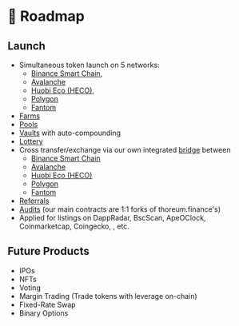 # 🎯 Roadmap

## Launch <a id="launch"></a>

* Simultaneous token launch on 5 networks: 
  * [Binance Smart Chain](https://www.binance.org/en/smartChain), 
  * [Avalanche](https://www.avax.network/)
  * [Huobi Eco \(HECO\)](https://www.hecochain.com/en-us/), 
  * [Polygon](https://polygon.technology/) 
  * [Fantom](https://fantom.foundation/)
* [Farms](features/harvest-lockup.md)
* [Pools](features/token-pools.md)
* [Vaults](features/vaults-auto-compound.md) with auto-compounding
* [Lottery](features/lottery.md)
* Cross transfer/exchange via our own integrated [bridge](features/token-bridge.md) between 
  * [Binance Smart Chain](https://www.binance.org/en/smartChain)
  * [Avalanche](https://www.avax.network/)
  * [Huobi Eco \(HECO\)](https://www.hecochain.com/en-us/)
  * [Polygon](https://polygon.technology/)
  * [Fantom](https://fantom.foundation/)
* [Referrals](features/referral-program.md)
* [Audits](security/audits.md) \(our main contracts are 1:1 forks of thoreum.finance's\)
* Applied for listings on DappRadar, BscScan, ApeOClock, Coinmarketcap, Coingecko, , etc.

## Future Products <a id="other-products"></a>

* IPOs
* NFTs
* Voting
* Margin Trading \(Trade tokens with leverage on-chain\)
* Fixed-Rate Swap
* Binary Options

​

